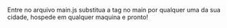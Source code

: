 Entre no arquivo main.js substitua a tag no main por qualquer uma da sua cidade, hospede em qualquer maquina e pronto!